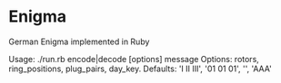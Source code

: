 # Enigma
German Enigma implemented in Ruby

Usage: ./run.rb encode|decode [options] message
Options: rotors, ring_positions, plug_pairs, day_key.
Defaults: 'I II III', '01 01 01', '', 'AAA'
